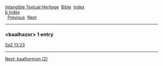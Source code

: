 [Intangible Textual Heritage](../../index)  [Bible](../index) 
[Index](index)   
[b Index](_b_)  
  [Previous](c00962)  [Next](c00964) 

------------------------------------------------------------------------

### &lt;baalhazor&gt; 1 entry

[Sa2 13:23](../kjv/sa2013.htm#023)  

------------------------------------------------------------------------

[Next: baalhermon (2)](c00964)
